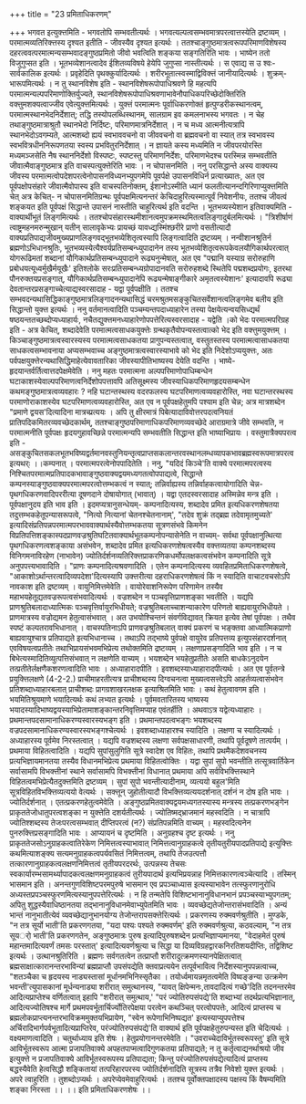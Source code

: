 +++
title = "23 प्रमिताधिकरणम्"

+++
भगवत इत्युक्त्तमिति - भगवतोपि सम्भवतीत्यर्थः । भगवत्यल्पत्वसम्भवमात्रपरत्वात्तस्येति द्रष्टव्यम् । परमात्मव्यतिरिक्त्तस्य दृश्यत इतीति - जीवस्यैव दृश्यत इत्यर्थः । ततश्चाङ्गुष्ठमात्रत्वरूपपरिमाणविशेषस्य दहरत्ववत्परमात्मन्यसम्भवादङ्गुष्ठप्रमितो जीवो भवत्विति शङ्कया सङ्गतिरिति भावः । भाष्येन ततो विजुगुप्सत इति । भूतभव्येशानत्वादेव ईशितव्यविषये हेयेपि जुगुप्सा नास्तीत्यर्थः । स एवाद्य स उ श्वः- सार्वकालिक इत्यर्थः । प्रवृहेदिति पृथक्कुर्यादित्यर्थः । शरीरभूतात्स्वस्माद्विविक्त्तं जानीयादित्यर्थः । शुक्रम्- भारूपमित्यर्थः । न तु स्थानविशेष इति - स्थानविशेषरूपोपाधिश्रवणे हि महत्यपि परमात्मन्यल्पपरिमाणोक्तिर्युज्यते, स्थानविशेषरूपोपाधिश्रवणाभावेनौपाधिकपरिच्छेदोक्तिरिति वक्त्तुमशक्यत्वाज्जीव एवेत्युक्त्तमित्यर्थः । युक्त्तं परमात्मनः पूर्वाधिकरणोक्तं हृत्पुण्डरीकस्थानत्वम्, परमात्मस्थानभेदनिर्देशात्; तद्धि तस्योपलब्धिस्थानम्, सालग्राम इव कमलनाभस्य भगवतः । न चेह तथाङ्गुष्ठमात्राश्रुतौ स्थानभेदो निर्दिष्टः, परिमाणमात्रनिर्देशात् । न च मध्य आत्मनीत्यत्रापि स्थानभेदोऽवगम्यते, आत्मशब्दो ह्ययं स्वभाववचनो वा जीववचनो वा ब्रह्मवचनो वा स्यात् तत्र स्वभावस्य स्वभवित्रधीननिरूपणतया स्वस्य प्रभवितुरनिर्देशात् । न ज्ञायते कस्य मध्यमिति न जीवपरयोरस्ति मध्यमञ्जसेति नैष स्थाननिर्देशो विस्पष्टः, स्पष्टस्तु परिमाणनिर्देशः, परिमाणभेदश्च परस्मिन्न सम्भवतीति जीवात्मैवाङ्गुष्ठमात्र इति वाचस्पत्युक्त्तेरिति भावः । न चोपासनमिति । ननु परसिद्धान्ते अस्य वाक्यस्य जीवस्य परमात्मत्वोपदेशपरत्वेनोपासनविध्यनभ्युपगमेपि पूवर्पक्षे उपासनविधिर्न प्रत्याख्यातः, अत एव पूर्वपक्षोपसंहारे जीवात्मैवोपास्य इति वाचस्पतिनोक्तम्, ईशानोऽस्मीति ध्यानं फलतीत्यानन्दगिरिणाप्युक्त्तमिति चेत् अत्र केचित्- न चोपासनमितिग्रन्थः पूर्वपक्षमित्यनन्तरं केचिदाहुरित्यस्मात्पूर्वं निवेशनीयः, ततश्च जीवत्वं शङ्कयत इति पूर्वपक्षं सिद्धान्ते उपासनं नास्तीति चाहुरित्यर्थ इति वदन्ति । भूतभव्यस्येशान इतिवाक्यमिति - वाक्यार्थीभूतं लिङ्गमित्यर्थः । ततश्चोपसंहारस्थमीशानत्वमुपक्रमस्थमितत्वलिङ्गादुर्बलमित्यर्थः । "त्रिशीर्षाणं त्वाष्ट्रमहनमरुन्मुखान् यतीन् सालावृकेभ्यः प्रायच्छं यावध्द्यस्मिंश्छरीरे प्राणो वसतीत्यादौ वाक्यप्रतिपाद्यजीवमुख्यप्राणलिङ्गवद्भूतभव्येशितृत्वस्यापि लिङ्गत्वादिति द्रष्टव्यम् । नन्वीशानश्रुतिर्न ब्रह्मणोऽभिधानश्रुतिः, भूतभव्यस्येत्यैश्वर्यप्रतिसम्बन्ध्युपादानेन तस्य भूतभव्येशितृत्वरूपकेवलयौगिकार्थपरत्वात् योगरूढिमतां शब्दानां यौगिकार्थप्रतिसम्बन्ध्युपादाने रूढ्यनुन्मेषात्, अत एव "पद्मानि यस्याग्र सरोरुहाणि प्रबोधयत्यूध्वर्मुखैर्मयूखैः' इतिश्लोके सरःप्रतिसम्बन्ध्यग्रोपादानवति सरोरुहशब्दे स्थितेपि पद्मशब्दप्रयोगः, इतरथा पौनरुक्तयप्रसङ्गात्, यौगिकार्थप्रतिसम्बन्ध्युपादानेपि रूढ्यन्मेषाङ्गीकारे अमृतत्वस्येशानः' इत्यादावपि रूढ्या देवतान्तरप्रसङ्गाच्चेत्याद्यस्वरसादाह - यद्वा पूर्वपक्षीति । ततश्च सम्भवदन्यथासिद्धिकाङ्गुष्ठमात्रलिङ्गादनन्यथासिद्धं चरमश्रुतमसङ्कुचितसर्वेशानत्वलिङ्गमेव बलीय इति सिद्धान्तो युक्त्त इत्यर्थः । ननु वर्तमानत्वादिति पञ्चम्यन्तपदाध्याहारेन तस्या पेक्षयेत्यन्वयसिध्द्यर्थं षष्ठयन्ततच्छब्दोप्यध्याहार्यः, नचैतद्युक्त्तमनध्याहारेणोपपत्तेरित्यस्वरसादाह - यद्वेति ।को भेदः परमात्मपरिग्रह इति - अत्र केचित्, शब्दादेवेति परमात्मत्वसाधकयुक्त्तेः ग्रन्थकृतैवोपन्यस्तत्वात्को भेद इति वक्त्तुमयुक्त्तम् । किञ्चाङ्गुष्ठमात्रत्वस्वारस्यस्य परमात्मत्वसाधकतया प्रागुपन्यस्तत्वात्, वस्तुतस्तस्य परमात्मत्वासाधकतया साधकत्वसम्भावनाया अप्यसम्भवाच्च अङ्गुष्ठमात्रत्वस्वारस्याभावे को भेद इति निदेशोऽप्ययुक्त्तः, अतः पर्वपक्षयुक्त्तेरन्यथासिद्धिमाहेत्येवावतारिका जीवस्यापीतिभाष्यस्य देयेति वदन्ति । भाष्ये- हृदयान्तर्वर्तित्वात्तदपेक्षमेवेति । ननु महतः परमात्मना अल्पपरिमाणोपाधिम्बन्धेन घटाकाशस्येवाल्पपरिमाणत्वनिर्देशोपपत्तावपि अतिसूक्ष्मस्य जीवस्याधिकपरिमाणहृदयसम्बन्धेन कथमङ्गुष्ठमात्रत्वव्यवहारः ? नहि घटान्तस्थस्य वदरफलस्य घटपरिमाणत्वव्यवहारोस्ति, नवा घटान्तरस्थस्य परमाणोराकाशस्येव घटपरिमाणत्वव्यवहारोस्ति, अत एव न पूर्वपक्षहेतुमपि पश्याम इति चेन्न; अत्र मात्रशब्देन "प्रमाणे द्वयस'दित्यादिना मात्रच्प्रत्ययः । अपि तु क्षीरमात्रं पिबेत्यादाविवोत्तरपदत्वनियतं प्रातिपदिकमितरव्यवच्छेदकार्थम्, ततश्चाङ्गुष्ठपरिमाणाधिकपरिमाणव्यवच्छेदे आराग्रमात्रे जीवे सम्भवति, न परमात्मनीति पूर्वपक्षः हृदयगुहावच्छिन्ने परमात्मन्यपि सम्भवतीति सिद्धान्त इति भाष्याभिप्रायः । वस्तुमात्रैक्यपरत्व इति - असङ्कुचितसकलभूतभविष्यद्वर्तमानवस्तुनियन्तृत्वप्राप्तसकलान्तरवस्थानलम्धव्यापकभावब्रह्मस्वरूपमात्रपरत्व इत्यथर्ः ।।कम्पनात् । परमात्मपरत्वेनोपपादितेति । ननु, "यदिदं किञ्चे'ति वाक्ये परमात्मपरत्वस्य निश्चितपरमात्मप्रतिपादकभावाङ्गुष्ठवाक्यद्वयमध्यगतत्वोपपाद्यत्वे, सिद्धान्ते कम्पनस्याङ्गुष्ठवाक्यपरमात्मपरत्वोत्तम्भकत्वं न स्यात्; तन्निर्वाह्यस्य तन्निर्वाहकत्वायोगादिति चेन्न- पृथगधिकरणवादिपररीत्या दूषणदाने दोषायोगात् (भावात्) । यद्वा एतदस्वरसादाह अस्मिन्नेव मन्त्र इति । पूर्वपक्षानुदय इति भाव इति । इदमप्यत्रानुसन्धेयम्- कम्पनादित्यस्य, शब्दादेव प्रमित इत्यधिकरणशेषतया तदुत्तम्भकहेतूपन्यासरूपत्वे, "नित्यो नित्यानां चेतनश्चेतनानाम्', "तदेव शुक्रं तद्ब्रह्म तदेवामृतमुच्यते' इत्यादिसंप्रतिपन्नपरमात्मपरभाववाक्यार्थस्यैवोत्तम्भकतया सूत्रणसंभवे किमनेन विप्रतिपत्तिशङ्कास्पदप्राणवज्रश्रुतिघटितवाक्यार्थभूतकम्पनोपन्यासेनेति न वाच्यम्- सर्वथा पूर्वपक्षानुत्थित्या पृथगधिकरणत्वशङ्काया असंभवेन, शब्दादेव प्रमित इत्यधिकरणशेषत्वस्यैव वक्त्तव्यतया कम्पनशब्दस्य विनिगमनाविरहेण (नाभावेन) ज्योतिर्दर्शनव्यतिरिक्त्तप्राकरणिकधर्मोपलक्षकत्वसंभवेन कम्पनादिति सूत्रे अनुपपत्त्यभावादिति । "प्राणः कम्पनादित्यश्रवणादिति । एतेन कम्पनादित्यस्य व्यवहितप्रमिताधिकरणशेषत्वे, "आकाशोऽर्थान्तरत्वादिव्यपदेशा'दित्यस्यापि उक्त्तरीत्या दहराधिकरणशेषत्वं किं न स्यादिति वाचाटवचसोऽपि नावकाश इति द्रष्टव्यम् । वायुनिमित्तमेवेति । वायोरेवाशनिरूपेण परिणामेन तस्यैव महाभयहेतूद्यतवज्ररूपत्वसंभवादित्यर्थः । वज्रशब्देन न पञ्चवृत्तिप्राणशङ्का भवतीति । यद्यपि प्राणश्रुतिबलादाध्यात्मिकः पञ्चवृत्तिर्वायुरभिधीयते; वज्रश्रुतिबलाच्चाशन्याकारेण परिणतो बाह्यवायुरभिधीयते । प्राणमात्रस्य वज्रोद्यमन हेतुत्वासंभवात् । अत उभयोश्चिन्तनं संवर्गविद्यावत् क्रियत इत्येव तेषां पूर्वपक्षः । तथैव स्पष्टं कल्पतरावभिधानात् । वाचस्पतिनाऽपि प्राणवज्रश्रुतिबलात् वाक्यं प्रकरणं च भङ्क्तवा आध्यात्मिकप्राणो बाह्यवायुश्चात्र प्रतिपाद्यते इत्यभिधानाच्च । तथाऽपि तद्भाष्ये पुर्वपक्षे वायुरेव प्रतिपत्तव्य इत्युपसंहारदर्शनात् एवविषयत्वप्रतीतेः तथाभिप्रायसंभवमभिप्रेत्य तथोक्तमिति द्रष्टव्यम् । लक्षणाप्रसङ्गादिति भाव इति । न च बिभेत्यस्मादितिव्युत्पत्तिसंभवात् न लक्षणेति वाच्यम् । भयशब्देन भयहेतुप्रतीतेः असति बाधकेऽनुदयेन तत्प्रतीतेर्लक्षणैकशरणत्वादिति भावः । अध्याहारादपीति । इवशब्दस्याध्याहारादपीत्यर्थः । अत एव पूर्वतन्त्रे प्रयुक्त्तिलक्षणे (4-2-2.) प्राचीमाहरतीत्यत्र प्राचीशब्दस्य दिग्वचनत्वा मुख्यत्वसत्त्वेऽपि आहर्तव्यत्वासंभवेन प्रतिशब्दाध्याहारबलात् प्राचीशब्दः प्रागग्रशाखरलक्षक इत्याश्रितमिति भावः । कथं हेतुत्वावगम इति । भयमितिश्रूयमाणे भयादित्यर्थः कथं लभ्यत इत्यर्थः । पूर्वमवतारितस्य भाष्यस्य भयादस्यादिभाष्यद्वयस्याभिप्रेतामाशङ्कान्तरनिवृत्तिमप्याह एवंतर्हीति । अथवाऽत्र यद्वेत्यध्याहारः । प्रथमान्तपदसामानाधिकरण्यस्वारस्यभङ्ग इति । प्रथमान्तपदत्वभङ्गः भयशब्दस्य वज्रपदसामानाधिकरण्यस्वारस्यभङ्गश्चेत्यर्थः । इवशब्दाध्याहारश्च स्यादिति । लक्षणा च स्यादित्यर्थः । अध्याहारस्य पूर्वमेव निरस्तत्वात् । यद्यपि वज्रशब्दस्य लक्षणा सर्वपक्षसाधारणी, तथापि पूर्वदूषणे तात्पर्यम् । प्रथमाया विहितत्वादिति । यद्यपि सुपांसुलुगिति सूत्रे स्वादेश एव विहितः, तथापि प्रथमैकदेशवचनस्य प्रत्यभिज्ञायमानतया तस्यैव विधानमभिप्रेत्य प्रथमाया विहितत्वोक्तिः । यद्वा सुपां सुपो भवन्तीति तत्सूत्रवार्तिकेन सर्वासामपि विभक्त्तीनां स्थाने सर्वासामपि विभक्त्तीनां विधानात् प्रथमाया अपि सर्वविभक्त्तिस्थाने विहितत्वमभिप्रेत्यैतदुक्त्तमिति द्रष्टव्यम् । सुपां सुपो भवन्तीत्यादीनाम्, व्यत्ययो बहुल'मिति सूत्रविहितविभक्त्तिव्यत्ययो वेत्यर्थः । सक्त्तून् जुहोतीत्यादौ विभक्त्तिव्यत्ययदर्शनात् दर्शनं न दोष इति भावः ।ज्योतिर्दर्शनात् । एतत्प्रकरणहेतुत्वमेवेति । अङ्गुष्ठप्रमितवाक्यद्वयमध्यगतस्यास्य मन्त्रस्य तत्प्रकरणभङ्गेन प्राकृततेजोधातुपरत्वशङ्का न युक्त्तेति दशर्यतीत्यर्थः । ज्योतिष्मद्भ्राजमानं महस्वदिति । न चात्रापि ज्योतिश्शब्दस्य तेजःपरत्वसम्भवात् दीप्तिपरत्वं (न?) संप्रतिपन्नमिति वाच्यम् । महस्वदित्यनेन पुनरुक्त्तिप्रसङ्गादिति भावः । आप्यायनं च दृष्टमिति । अनुग्रहश्च दृष्ट इत्यर्थः । ननु प्राकृततेजसोऽनुग्राहकत्वातिरेकेण निमित्तत्वस्याभावात् निमित्तत्वानुग्राहकत्वे तृतीयतुरीयपादप्रतिपाद्ये इत्युक्त्तिः कथमित्याशङ्क्य सत्यमनुग्राहकत्वपर्यवसितं निमित्तत्वम्, तथापि तेजउत्पत्तौ तत्कारणानुग्राहकत्वलक्षणनिमित्तत्वं तृतीयपरदरर्थः, उत्पन्नस्य तेचसः स्वकार्यारम्भसामर्थ्यापादकत्वलक्षणमनुग्राहकत्वं तुरीयपादार्थ इत्यभिप्रयन्नाह निमित्तकारणत्वञ्चेत्यादि । तस्मिन् भासमान इति । अनन्तगुणविशिष्टपरमपुरुषे भासमान एव प्रपञ्चाध्यास इत्यस्याभावेन तत्स्फुरणानुरोधि अध्यस्तप्रपञ्चस्फुरणमित्यस्यानुपपत्तेरित्यर्थः । न हि तन्मतेपि विशिष्टभानानुविधानभानं प्रपञ्चस्याभ्युपगतम्; अपितु शुद्धस्यैवाधिष्ठानतया तद्भानानुविधानमेवाभ्युपेतमिति भावः । व्यवच्छेद्यतेजोन्तरासंभवादिति । अन्यं भान्तं नानुभातीत्येवं व्यवच्छेद्यानुभानयोग्य तेजोन्तरापसक्त्तेरित्यर्थः । प्रकरणस्य रुक्मवर्णश्रुतीति । मुण्डके, "न तत्र सूर्यो भाती'ति प्रकरणगतया, "यदा पश्यः पश्यते रुक्मवर्णम्' इति रुक्मवर्णश्रुत्या, कठवल्याम्, "न तत्र सूयर्ो भाती'ति प्रकरणगतेन, अङ्गुष्ठमात्रः पुरुष इत्यादिपुरुषशब्देन प्रत्यभिज्ञाप्यमानया, "वेदाहमेतं पुरुषं महान्तमादित्यवर्णं तमसः परस्तात्' इत्यादित्यवर्णश्रुत्या च सिद्धा या दिव्यविग्रहद्वारकनिरतिशयदीप्तिः, तद्विशिष्ट इत्यर्थः । उत्थानश्रुतिरिति । ब्रह्मणः सर्वगतत्वेन तत्प्राप्तौ शरीरादुत्क्रमणस्यानपेक्षितत्वात् ब्रह्मसाक्षात्कारानन्तरभाविन्यां ब्रह्मप्राप्तौ उपसंपद्येति क्तवाप्रत्ययेन तत्पूर्वभावित्व निर्देशस्यानुपपन्नत्वाच्च, "शतञ्चैका च हृदयस्य नाड्यस्तासां मूर्धानमभिनिस्सृतैका । तयोर्ध्वमायन्नमृतत्वमेति विष्वङ्ङन्या उत्क्रमेण भवन्ती'त्युपासकानां मूर्धन्यनाड्या शरीरात् समुत्थानस्य, "यावत् क्षिपेन्मनः,तावदादित्यं गच्छे'दिति तदनन्तरमेव आदित्यप्राप्तेश्च वर्णितत्वात् इहापि "शरीरात् समुत्थाय,' "परं ज्योतिरुपसंपद्ये'ति शब्दाभ्यां तदर्थप्रत्यभिज्ञानात्, आदित्यज्योतिषश्च मार्गे प्रथमपवर्भूतार्चिर्ज्योतिरपेक्षया परत्वेन कथञ्चित् परत्वोपपत्तेः, आदित्यं प्राप्तस्य च ब्रह्मलोकप्राप्त्यनन्तरभाविक्रममुक्तयभिप्रायेण, "स्वेन रूपेणाभिनिष्पद्यत' इत्यस्याप्युपपत्तेश्च अर्चिरादिभार्गपर्वभूतादित्यप्राप्तिरेव, परंज्योतिरुपसंपद्ये'ति वाक्यार्थ इति पूर्वपक्षहेतुरुपन्यस्त इति चेदित्यर्थः । वक्ष्यमाणत्वादिति । चतुर्थाध्याय इति शेषः । हेतुप्रयोगानन्तरमेवेति । "उवराच्चेदाविर्भूतस्वरूपस्तु' इति सूत्रे आविर्भूतस्वरूप आत्मा प्रजापतिवाक्ये अपहतपाप्मत्वादिगुणकतया प्रतिपाद्यते; न तु कर्तृत्वाद्यनर्थाश्रयो जीव इत्युक्त्ते न प्रजापतिवाक्ये आविर्भूतस्वरूपस्य प्रतिपाद्यता; किन्तु परंज्योतिरुपसंपद्येत्यादित्यं प्राप्तस्य बद्धस्यैवेति हेत्वसिद्धौ शङ्कितायां तत्परिहारपरस्य ज्योतिर्दर्शनादिति सूत्रस्य तत्रैव निवेशो युक्त्त इत्यर्थः । अपरे त्वाहुरिति । तुशब्दोऽप्यर्थः । अपरेप्येवमेवाहुरित्यर्थः । ततश्च पूर्वोक्तपक्षादस्य पक्षस्य किं वैषम्यमिति शङ्का निरस्ता ।। ।। इति प्रमिताधिकरणशेषः ।।